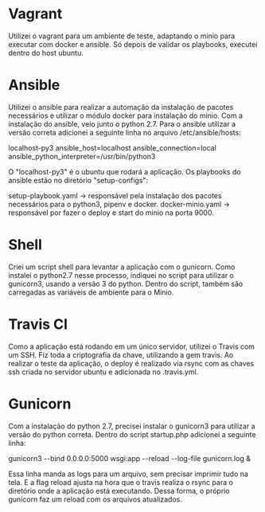 # Vagrant
Utilizei o vagrant para um ambiente de teste, adaptando o minio para executar com docker e ansible.
Só depois de validar os playbooks, executei dentro do host ubuntu.

# Ansible
Utilizei o ansible para realizar a automação da instalação de pacotes necessários e utilizar o módulo docker para instalação do minio.
Com a instalação do ansible, veio junto o python 2.7. 
Para o ansible utilizar a versão correta adicionei a seguinte linha no arquivo /etc/ansible/hosts:

localhost-py3 ansible_host=localhost ansible_connection=local ansible_python_interpreter=/usr/bin/python3

O "localhost-py3" é o ubuntu que rodará a aplicação.
Os playbooks do ansible estão no diretório "setup-configs":

setup-playbook.yaml -> responsável pela instalação dos pacotes necessários para o python3, pipenv e docker.
docker-minio.yaml -> responsável por fazer o deploy e start do minio na porta 9000.

# Shell
Criei um script shell para levantar a aplicação com o gunicorn.
Como instalei o python2.7 nesse processo, indiquei no script para utilizar o gunicorn3, usando a versão 3 do python.
Dentro do script, também são carregadas as variáveis de ambiente para o Minio.

# Travis CI
Como a aplicação está rodando em um único servidor, utilizei o Travis com um SSH.
Fiz toda a criptografia da chave, utilizando a gem travis. Ao realizar o teste da aplicação, o deploy é realizado via rsync com as chaves
ssh criada no servidor ubuntu e adicionada no .travis.yml.

# Gunicorn
Com a instalação do python 2.7, precisei instalar o gunicorn3 para utilizar a versão do python correta.
Dentro do script startup.php adicionei a seguinte linha: 

gunicorn3 --bind 0.0.0.0:5000 wsgi:app --reload --log-file gunicorn.log &

Essa linha manda as logs para um arquivo, sem precisar imprimir tudo na tela. E a flag reload ajusta na hora que o travis realiza o rsync
para o diretório onde a aplicação está executando. Dessa forma, o próprio gunicorn faz um reload com os arquivos atualizados.
